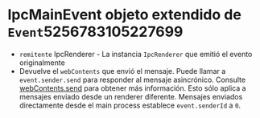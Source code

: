 # IpcMainEvent objeto extendido de `Event`5256783105227699

* `remitente` IpcRenderer - La instancia `IpcRenderer` que emitió el evento originalmente
* Devuelve el `webContents` que envió el mensaje. Puede llamar a `event.sender.send` para responder al mensaje asincrónico. Consulte [webContents.send](web-contents.md#webcontentssendchannel-arg1-arg2-) para obtener más información. Esto sólo aplica a mensajes enviado desde un renderer diferente. Mensajes enviados directamente desde el main process establece `event.senderId` a `0`.
